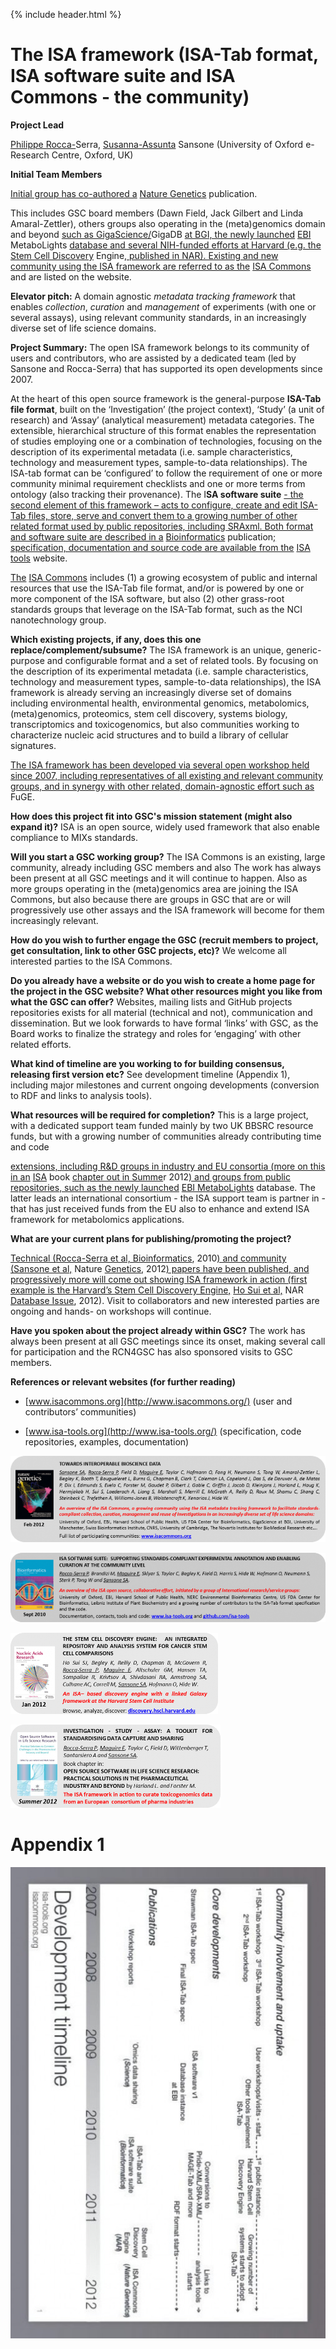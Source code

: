 {% include header.html %}

The ISA framework (ISA-Tab format, ISA software suite and ISA Commons - the community)
=============
  

**Project Lead**

[Philippe Rocca-](http://uk.linkedin.com/in/philipperoccaserra)Serra[,](http://uk.linkedin.com/in/sasansone) [Susanna-Assunta](http://uk.linkedin.com/in/sasansone) Sansone (University of Oxford e-Research Centre, Oxford, UK)

  
**Initial Team Members**

[Initial group has co-authored a](http://www.nature.com/ng/journal/v44/n2/pdf/ng.1054.pdf) [Nature Genetics](http://www.nature.com/ng/journal/v44/n2/pdf/ng.1054.pdf) publication.

This includes GSC board members (Dawn Field, Jack Gilbert and Linda Amaral-Zettler), others groups also operating in the (meta)genomics domain and beyond [such as GigaScience/](http://gigadb.org/about/)GigaDB [at BGI, the newly launched](http://www.ebi.ac.uk/metabolights/about) [EBI](http://www.ebi.ac.uk/metabolights/about) MetaboLights [database and several NIH-funded efforts at Harvard (e.g. the](http://nar.oxfordjournals.org/content/40/D1/D984.long) [Stem Cell Discovery](http://nar.oxfordjournals.org/content/40/D1/D984.long) Engine[, published in NAR). Existing and new community using the ISA framework are referred to as the](http://www.isacommons.org/) [ISA Commons](http://www.isacommons.org/) and are listed on the website.

  
**Elevator pitch:** A domain agnostic _metadata tracking framework_ that enables _collection_, _curation_ and _management_ of experiments (with one or several assays), using relevant community standards, in an increasingly diverse set of life science domains.
 
**Project Summary:** The open ISA framework belongs to its community of users and contributors, who are assisted by a dedicated team (led by Sansone and Rocca-Serra) that has supported its open developments since 2007.

At the heart of this open source framework is the general-purpose **ISA-Tab file format**, built on the ‘Investigation’ (the project context), ‘Study’ (a unit of research) and ‘Assay’ (analytical measurement) metadata categories. The extensible, hierarchical structure of this format enables the representation of studies employing one or a combination of technologies, focusing on the description of its experimental metadata (i.e. sample characteristics, technology and measurement types, sample-to-data relationships). The ISA-tab format can be ‘configured’ to follow the requirement of one or more community minimal requirement checklists and one or more terms from ontology (also tracking their provenance). The I**SA software suite** [\- the second element of this framework – acts to configure, create and edit ISA-Tab files, store, serve and convert them to a growing number of other related format used by public repositories, including SRAxml. Both format and software suite are described in a](http://bioinformatics.oxfordjournals.org/content/26/18/2354.full.pdf%2Bhtml) [Bioinformatics](http://bioinformatics.oxfordjournals.org/content/26/18/2354.full.pdf%2Bhtml) publication[; specification, documentation and source code are available from the](http://www.isa-tools.org/) [ISA tools](http://www.isa-tools.org/) website.

[The](http://www.isacommons.org/) [ISA Commons](http://www.isacommons.org/) includes (1) a growing ecosystem of public and internal resources that use the ISA-Tab file format, and/or is powered by one or more component of the ISA software, but also (2) other grass-root standards groups that leverage on the ISA-Tab format, such as the NCI nanotechnology group.

**Which existing projects, if any, does this one replace/complement/subsume?** The ISA framework is an unique, generic-purpose and configurable format and a set of related tools. By focusing on the description of its experimental metadata (i.e. sample characteristics, technology and measurement types, sample-to-data relationships), the ISA framework is already serving an increasingly diverse set of domains including environmental health, environmental genomics, metabolomics, (meta)genomics, proteomics, stem cell discovery, systems biology, transcriptomics and toxicogenomics, but also communities working to characterize nucleic acid structures and to build a library of cellular signatures.

[The ISA framework has been developed via several open workshop held since 2007, including representatives of all existing and relevant community groups, and in synergy with other related, domain-agnostic effort such as](http://www.nature.com/nbt/journal/v25/n10/full/nbt1347.html) FuGE.

**How does this project fit into GSC's mission statement (might also expand it)?** ISA is an open source, widely used framework that also enable compliance to MIXs standards.

**Will you start a GSC working group?** The ISA Commons is an existing, large community, already including GSC members and also The work has always been present at all GSC meetings and it will continue to happen. Also as more groups operating in the (meta)genomics area are joining the ISA Commons, but also because there are groups in GSC that are or will progressively use other assays and the ISA framework will become for them increasingly relevant.

**How do you wish to further engage the GSC (recruit members to project, get consultation, link to other GSC projects, etc)?** We welcome all interested parties to the ISA Commons.

**Do you already have a website or do you wish to create a home page for the project in the GSC website? What other resources might you like from what the GSC can offer?** Websites, mailing lists and GitHub projects repositories exists for all material (technical and not), communication and dissemination. But we look forwards to have formal ‘links’ with GSC, as the Board works to finalize the strategy and roles for ‘engaging’ with other related efforts.

**What kind of timeline are you working to for building consensus, releasing first version etc?** See development timeline (Appendix 1), including major milestones and current ongoing developments (conversion to RDF and links to analysis tools).

**What resources will be required for completion?** This is a large project, with a dedicated support team funded mainly by two UK BBSRC resource funds, but with a growing number of communities already contributing time and code

[extensions, including R&D groups in industry and EU consortia (more on this in an](http://www.amazon.com/Source-Software-Applied-Science-Industry/dp/1907568972) [ISA](http://www.amazon.com/Source-Software-Applied-Science-Industry/dp/1907568972) book [](http://www.amazon.com/Source-Software-Applied-Science-Industry/dp/1907568972) [chapter out in Summe](http://www.amazon.com/Source-Software-Applied-Science-Industry/dp/1907568972)r 2012[) and groups from public repositories, such as the newly launched](http://www.ebi.ac.uk/metabolights/about) [EBI MetaboLights](http://www.ebi.ac.uk/metabolights/about) database. The latter leads an international consortium - the ISA support team is partner in - that has just received funds from the EU also to enhance and extend ISA framework for metabolomics applications.

**What are your current plans for publishing/promoting the project?** 

[Technical (](http://bioinformatics.oxfordjournals.org/content/26/18/2354.full.pdf%2Bhtml)[Rocca-Serra et al, Bioinformatics](http://bioinformatics.oxfordjournals.org/content/26/18/2354.full.pdf%2Bhtml), 2010[) and community (](http://www.nature.com/ng/journal/v44/n2/pdf/ng.1054.pdf)[Sansone et al,](http://www.nature.com/ng/journal/v44/n2/pdf/ng.1054.pdf) Nature [](http://www.nature.com/ng/journal/v44/n2/pdf/ng.1054.pdf) [Genetics](http://www.nature.com/ng/journal/v44/n2/pdf/ng.1054.pdf), 2012[) papers have been published, and progressively more will come out showing ISA framework in action (first example is the Harvard’s Stem Cell Discovery Engine,](http://nar.oxfordjournals.org/content/40/D1/D984.long) [Ho Sui et al,](http://nar.oxfordjournals.org/content/40/D1/D984.long) NAR [](http://nar.oxfordjournals.org/content/40/D1/D984.long) [Database Issue](http://nar.oxfordjournals.org/content/40/D1/D984.long), 2012). Visit to collaborators and new interested parties are ongoing and hands- on workshops will continue.

**Have you spoken about the project already within GSC?** The work has always been present at all GSC meetings since its onset, making several call for participation and the RCN4GSC has also sponsored visits to GSC members.

**References or relevant websites (for further reading)**

*   [www.isacommons.org](http://www.isacommons.org/) (user and contributors’ communities)
    
*   [www.isa-tools.org](http://www.isa-tools.org/) (specification, code repositories, examples, documentation)
    

![image](/images/ISA_image_001.png)


![image](/images/ISA_image_002.png)
  

![image](/images/ISA_image_003.png) 

![image](/images/ISA_image_004.png)

  

Appendix 1
==========

![image](/images/ISA_image_005.jpg)
